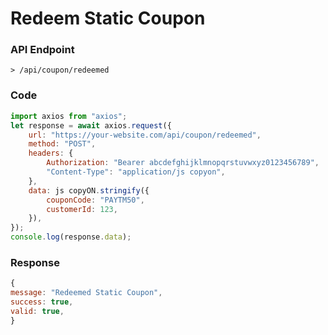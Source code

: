 # Redeem Static Coupon

### API Endpoint

```
> /api/coupon/redeemed
```

### Code

```js copy
import axios from "axios";
let response = await axios.request({
    url: "https://your-website.com/api/coupon/redeemed",
    method: "POST",
    headers: {
        Authorization: "Bearer abcdefghijklmnopqrstuvwxyz0123456789",
        "Content-Type": "application/js copyon",
    },
    data: js copyON.stringify({
        couponCode: "PAYTM50",
        customerId: 123,
    }),
});
console.log(response.data);
```

### Response

```js copy
{
message: "Redeemed Static Coupon",
success: true,
valid: true,
}
```
